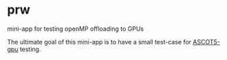 # prw
mini-app for testing openMP offloading to GPUs

The ultimate goal of this mini-app is to have a small test-case for [ASCOT5-gpu](https://wiki.aalto.fi/display/ASCOTCo/Parallelization+and+offloading) testing.
